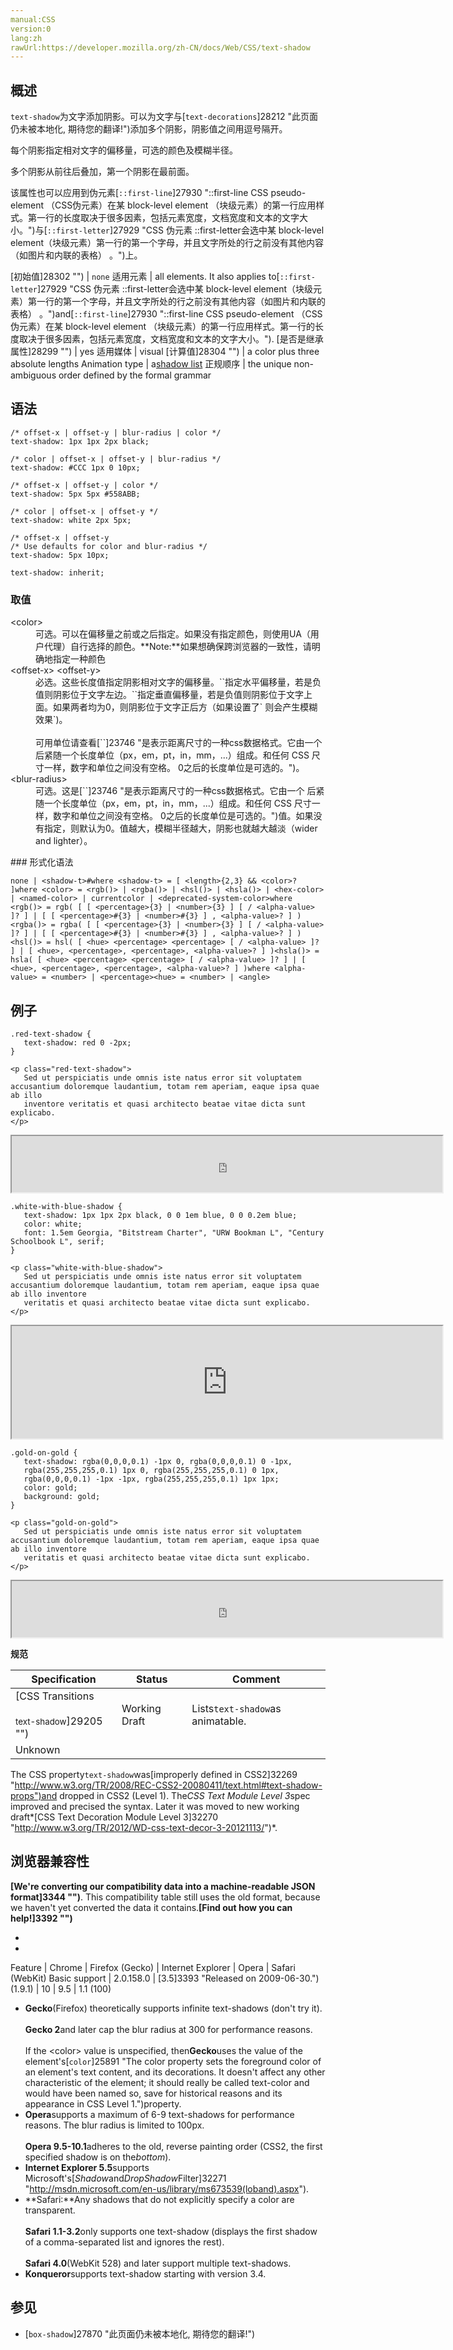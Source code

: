 ```yaml
---
manual:CSS
version:0
lang:zh
rawUrl:https://developer.mozilla.org/zh-CN/docs/Web/CSS/text-shadow
---
```





## 概述<a name="Summary"></a>


`text-shadow`为文字添加阴影。可以为文字与[`text-decorations`]28212 "此页面仍未被本地化, 期待您的翻译!")添加多个阴影，阴影值之间用逗号隔开。



每个阴影指定相对文字的偏移量，可选的颜色及模糊半径。



多个阴影从前往后叠加，第一个阴影在最前面。



该属性也可以应用到伪元素[`::first-line`]27930 "::first-line CSS pseudo-element （CSS伪元素）在某 block-level element （块级元素）的第一行应用样式。第一行的长度取决于很多因素，包括元素宽度，文档宽度和文本的文字大小。")与[`::first-letter`]27929 "CSS 伪元素 ::first-letter会选中某 block-level element（块级元素）第一行的第一个字母，并且文字所处的行之前没有其他内容（如图片和内联的表格） 。")上。


[初始值]28302 "") | `none` 
适用元素 | all elements. It also applies to[`::first-letter`]27929 "CSS 伪元素 ::first-letter会选中某 block-level element（块级元素）第一行的第一个字母，并且文字所处的行之前没有其他内容（如图片和内联的表格） 。")and[`::first-line`]27930 "::first-line CSS pseudo-element （CSS伪元素）在某 block-level element （块级元素）的第一行应用样式。第一行的长度取决于很多因素，包括元素宽度，文档宽度和文本的文字大小。"). 
[是否是继承属性]28299 "") | yes 
适用媒体 | visual 
[计算值]28304 "") | a color plus three absolute lengths 
Animation type | a[shadow list](%29239#Interpolation "The color, x, y, blur and spread (if applicable) components of shadow lists are interpolated independently. If the inset value of any shadow pair differs between both lists, the whole list is uninterpolable. If one list is smaller than the other, it gets padded with transparent shadows with all their lengths set to 0 and its inset value matching the longer list.") 
正规顺序 | the unique non-ambiguous order defined by the formal grammar 


## 语法<a name="Syntax"></a>

```
/* offset-x | offset-y | blur-radius | color */
text-shadow: 1px 1px 2px black; 

/* color | offset-x | offset-y | blur-radius */
text-shadow: #CCC 1px 0 10px; 

/* offset-x | offset-y | color */
text-shadow: 5px 5px #558ABB;

/* color | offset-x | offset-y */
text-shadow: white 2px 5px;

/* offset-x | offset-y
/* Use defaults for color and blur-radius */
text-shadow: 5px 10px;

text-shadow: inherit;

```

### 取值<a name="Values"></a>
<dl><dt id=''>&lt;color&gt;</dt><dd>可选。可以在偏移量之前或之后指定。如果没有指定颜色，则使用UA（用户代理）自行选择的颜色。**Note:**如果想确保跨浏览器的一致性，请明确地指定一种颜色
</dd><dt id=''>&lt;offset-x&gt; &lt;offset-y&gt;</dt><dd>必选。这些长度值指定阴影相对文字的偏移量。`<offset-x>`指定水平偏移量，若是负值则阴影位于文字左边。`<offset-y>`指定垂直偏移量，若是负值则阴影位于文字上面。如果两者均为0，则阴影位于文字正后方（如果设置了`<blur-radius> 则会产生模糊效果`)。<br></br>可用单位请查看[`<length>`]23746 "是表示距离尺寸的一种css数据格式。它由一个 <number> 后紧随一个长度单位（px，em，pt，in，mm，...）组成。和任何 CSS 尺寸一样，数字和单位之间没有空格。<number> 0之后的长度单位是可选的。")。</dd><dt id=''>&lt;blur-radius&gt;</dt><dd>可选。这是[`<length>`]23746 "是表示距离尺寸的一种css数据格式。它由一个 <number> 后紧随一个长度单位（px，em，pt，in，mm，...）组成。和任何 CSS 尺寸一样，数字和单位之间没有空格。<number> 0之后的长度单位是可选的。")值。如果没有指定，则默认为0。值越大，模糊半径越大，阴影也就越大越淡（wider and lighter）。</dd></dl>
### 形式化语法<a name="形式化语法"></a>

```
none | <shadow-t>#where <shadow-t> = [ <length>{2,3} && <color>? ]where <color> = <rgb()> | <rgba()> | <hsl()> | <hsla()> | <hex-color> | <named-color> | currentcolor | <deprecated-system-color>where <rgb()> = rgb( [ [ <percentage>{3} | <number>{3} ] [ / <alpha-value> ]? ] | [ [ <percentage>#{3} | <number>#{3} ] , <alpha-value>? ] )<rgba()> = rgba( [ [ <percentage>{3} | <number>{3} ] [ / <alpha-value> ]? ] | [ [ <percentage>#{3} | <number>#{3} ] , <alpha-value>? ] )<hsl()> = hsl( [ <hue> <percentage> <percentage> [ / <alpha-value> ]? ] | [ <hue>, <percentage>, <percentage>, <alpha-value>? ] )<hsla()> = hsla( [ <hue> <percentage> <percentage> [ / <alpha-value> ]? ] | [ <hue>, <percentage>, <percentage>, <alpha-value>? ] )where <alpha-value> = <number> | <percentage><hue> = <number> | <angle>
```

## 例子<a name="Examples"></a>

```
.red-text-shadow {
   text-shadow: red 0 -2px;
}
```




```
<p class="red-text-shadow">
   Sed ut perspiciatis unde omnis iste natus error sit voluptatem accusantium doloremque laudantium, totam rem aperiam, eaque ipsa quae ab illo 
   inventore veritatis et quasi architecto beatae vitae dicta sunt explicabo.
</p>
```







<iframe src='https://mdn.mozillademos.org/zh-CN/docs/Web/CSS/text-shadow$samples/Example1?revision=1168229' width='689px' height='90px'></iframe>



```
.white-with-blue-shadow {
   text-shadow: 1px 1px 2px black, 0 0 1em blue, 0 0 0.2em blue;
   color: white;
   font: 1.5em Georgia, "Bitstream Charter", "URW Bookman L", "Century Schoolbook L", serif;
}
```






```
<p class="white-with-blue-shadow">
   Sed ut perspiciatis unde omnis iste natus error sit voluptatem accusantium doloremque laudantium, totam rem aperiam, eaque ipsa quae ab illo inventore 
   veritatis et quasi architecto beatae vitae dicta sunt explicabo.
</p>
```







<iframe src='https://mdn.mozillademos.org/zh-CN/docs/Web/CSS/text-shadow$samples/Example2?revision=1168229' width='689px' height='180px'></iframe>



```
.gold-on-gold {
   text-shadow: rgba(0,0,0,0.1) -1px 0, rgba(0,0,0,0.1) 0 -1px,
   rgba(255,255,255,0.1) 1px 0, rgba(255,255,255,0.1) 0 1px,
   rgba(0,0,0,0.1) -1px -1px, rgba(255,255,255,0.1) 1px 1px; 
   color: gold;
   background: gold;
}
```








```
<p class="gold-on-gold">
   Sed ut perspiciatis unde omnis iste natus error sit voluptatem accusantium doloremque laudantium, totam rem aperiam, eaque ipsa quae ab illo inventore 
   veritatis et quasi architecto beatae vitae dicta sunt explicabo.
</p>
```







<iframe src='https://mdn.mozillademos.org/zh-CN/docs/Web/CSS/text-shadow$samples/Example3?revision=1168229' width='689px' height='90px'></iframe>




**规范**


Specification | Status | Comment 
 ---  |  ---  |  ---  | 
[CSS Transitions<br></br><small>text-shadow</small>]29205 "") | Working Draft | Lists`text-shadow`as animatable. 
 | Unknown |  



The CSS property`text-shadow`was[improperly defined in CSS2]32269 "http://www.w3.org/TR/2008/REC-CSS2-20080411/text.html#text-shadow-props")and dropped in CSS2 (Level 1). The*CSS Text Module Level 3*spec improved and precised the syntax. Later it was moved to new working draft*[CSS Text Decoration Module Level 3]32270 "http://www.w3.org/TR/2012/WD-css-text-decor-3-20121113/")*.


## 浏览器兼容性<a name="Browser_compatibility"></a>


**[We&#39;re converting our compatibility data into a machine-readable JSON format]3344 "")**. This compatibility table still uses the old format, because we haven&#39;t yet converted the data it contains.**[Find out how you can help!]3392 "")**


* 
* 

Feature | Chrome | Firefox (Gecko) | Internet Explorer | Opera | Safari (WebKit) 
Basic support | 2.0.158.0 | [3.5]3393 "Released on 2009-06-30.")(1.9.1) | 10 | 9.5 | 1.1 (100) 




* **Gecko**(Firefox) theoretically supports infinite text-shadows (don&#39;t try it).<br></br>**Gecko 2**and later cap the blur radius at 300 for performance reasons.<br></br>If the &lt;color&gt; value is unspecified, then**Gecko**uses the value of the element&#39;s[`color`]25891 "The color property sets the foreground color of an element's text content, and its decorations. It doesn't affect any other characteristic of the element; it should really be called text-color and would have been named so, save for historical reasons and its appearance in CSS Level 1.")property.
* **Opera**supports a maximum of 6-9 text-shadows for performance reasons. The blur radius is limited to 100px.<br></br>**Opera 9.5-10.1**adheres to the old, reverse painting order (CSS2, the first specified shadow is on the*bottom*).
* **Internet Explorer 5.5**supports Microsoft&#39;s[*Shadow*and*DropShadow*Filter]32271 "http://msdn.microsoft.com/en-us/library/ms673539(loband).aspx").
* **Safari:**Any shadows that do not explicitly specify a color are transparent.<br></br>**Safari 1.1-3.2**only supports one text-shadow (displays the first shadow of a comma-separated list and ignores the rest).<br></br>**Safari 4.0**(WebKit 528) and later support multiple text-shadows.
* **Konqueror**supports text-shadow starting with version 3.4.

## 参见<a name="See_also"></a>

* [`box-shadow`]27870 "此页面仍未被本地化, 期待您的翻译!")

## <a name="Examples"></a>



